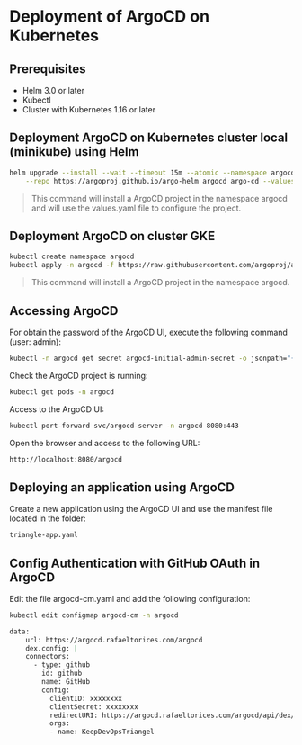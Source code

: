 # Deployment of ArgoCD on Kubernetes

## Prerequisites

- Helm 3.0 or later
- Kubectl
- Cluster with Kubernetes 1.16 or later

## Deployment ArgoCD on Kubernetes cluster local (minikube) using Helm

```bash
helm upgrade --install --wait --timeout 15m --atomic --namespace argocd --create-namespace \
    --repo https://argoproj.github.io/argo-helm argocd argo-cd --values values.yaml
```
> This command will install a ArgoCD project in the namespace argocd and will use the values.yaml file to configure the project.

## Deployment ArgoCD on cluster GKE

```bash
kubectl create namespace argocd
kubectl apply -n argocd -f https://raw.githubusercontent.com/argoproj/argo-cd/stable/manifests/install.yaml
```
> This command will install a ArgoCD project in the namespace argocd.

## Accessing ArgoCD

For obtain the password of the ArgoCD UI, execute the following command (user: admin):

```bash
kubectl -n argocd get secret argocd-initial-admin-secret -o jsonpath="{.data.password}" | base64 -d
```

Check the ArgoCD project is running:
```bash	
kubectl get pods -n argocd
```

Access to the ArgoCD UI:
```bash
kubectl port-forward svc/argocd-server -n argocd 8080:443
```

Open the browser and access to the following URL:
```bash
http://localhost:8080/argocd
```

## Deploying an application using ArgoCD

Create a new application using the ArgoCD UI and use the manifest file located in the folder:
```bash
triangle-app.yaml
```

## Config Authentication with GitHub OAuth in ArgoCD

Edit the file argocd-cm.yaml and add the following configuration:

```bash
kubectl edit configmap argocd-cm -n argocd

data:
    url: https://argocd.rafaeltorices.com/argocd
    dex.config: |
    connectors:
      - type: github
        id: github
        name: GitHub
        config:
          clientID: xxxxxxxx
          clientSecret: xxxxxxxx
          redirectURI: https://argocd.rafaeltorices.com/argocd/api/dex/callback
          orgs:
          - name: KeepDevOpsTriangel

```

